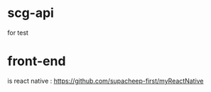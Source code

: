 # scg-api
  for test
  
# front-end
  is react native : https://github.com/supacheep-first/myReactNative
